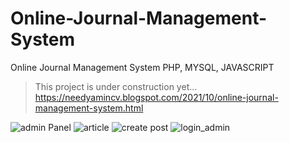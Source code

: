 # Online-Journal-Management-System
Online Journal Management System PHP, MYSQL, JAVASCRIPT
> This project is under construction yet...
> https://needyamincv.blogspot.com/2021/10/online-journal-management-system.html

![admin Panel](https://user-images.githubusercontent.com/16277392/135786451-94767d8c-dc13-4661-982e-1e9a306e3d57.png)
![article](https://user-images.githubusercontent.com/16277392/135786456-02dbb2de-6ef5-468b-8d6c-02c0d8701c20.png)
![create post](https://user-images.githubusercontent.com/16277392/135786458-c27fb8e3-c07e-47f4-86cd-59c1436258cf.png)
![login_admin](https://user-images.githubusercontent.com/16277392/135786461-0abcccfb-c116-40e8-a152-8a77ac1dc6fd.png)
